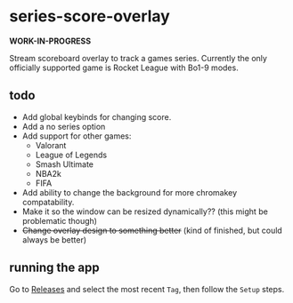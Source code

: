 # series-score-overlay
**WORK-IN-PROGRESS**

Stream scoreboard overlay to track a games series. Currently the only officially supported game is Rocket League with Bo1-9 modes.

## todo
* Add global keybinds for changing score.
* Add a no series option
* Add support for other games:
  - Valorant
  - League of Legends
  - Smash Ultimate
  - NBA2k
  - FIFA
* Add ability to change the background for more chromakey compatability.
* Make it so the window can be resized dynamically?? (this might be problematic though)
* ~~Change overlay design to something better~~ (kind of finished, but could always be better)

## running the app
Go to [Releases](https://github.com/kmattix/series-score-overlay/releases) and select the most recent `Tag`, then follow the `Setup` steps.
